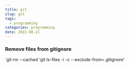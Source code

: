 ```yaml
---
title: git
slug: git
tags:
  - programming
categories: programming
date: 2022-08-21
---
```


### Remove files from gitignore


`git rm --cached 'git ls-files -i -c --exclude-from=.gitignore'

